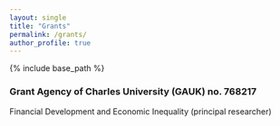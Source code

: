 ```yaml
---
layout: single
title: "Grants"
permalink: /grants/
author_profile: true
---
```


{% include base_path %}

### Grant Agency of Charles University (GAUK) no. 768217 
Financial Development and Economic Inequality (principal researcher)
